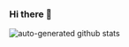 ### Hi there 👋

<!--
**auto-generated/auto-generated** is a ✨ _special_ ✨ repository because its `README.md` (this file) appears on your GitHub profile.

Here are some ideas to get you started:

- 🔭 I’m currently working on ...
- 🌱 I’m currently learning ...
- 👯 I’m looking to collaborate on ...
- 🤔 I’m looking for help with ...
- 💬 Ask me about ...
- 📫 How to reach me: ...
- 😄 Pronouns: ...
- ⚡ Fun fact: ...
-->

![auto-generated github stats](https://github-readme-stats.vercel.app/api?count_private=true&username=auto-generated&show_icons=true&hide_border=true)
